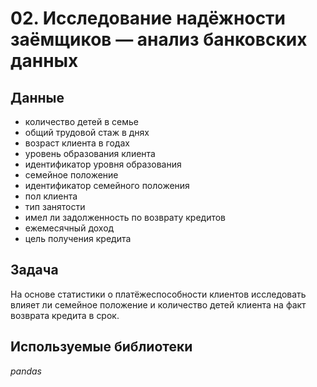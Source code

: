 # 02. Исследование надёжности заёмщиков — анализ банковских данных


## Данные

- количество детей в семье
- общий трудовой стаж в днях
- возраст клиента в годах
- уровень образования клиента
- идентификатор уровня образования
- семейное положение
- идентификатор семейного положения
- пол клиента
- тип занятости
- имел ли задолженность по возврату кредитов
- ежемесячный доход
- цель получения кредита

## Задача

На основе статистики о платёжеспособности клиентов исследовать влияет ли семейное положение и количество детей клиента на факт возврата кредита в срок.

## Используемые библиотеки
*pandas*

